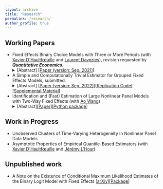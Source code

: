 ```yaml
---
layout: archive
title: "Research"
permalink: /research/
author_profile: true
---
```



## Working Papers

<ul>
 <li>Fixed Effects Binary Choice Models with Three or More Periods (with <a href="https://faculty.crest.fr/xdhaultfoeuille/">Xavier D'Haultfœuille</a> and <a href="http://www.crest.fr/ses.php?user=2986)">Laurent Davezies</a>),  revision requested by <em><b>Quantitative Economics</b></em>.
<details><summary>[Abstract] [<a href="https://arxiv.org/abs/2009.08108">Paper (version: Sep. 2021)</a>]</summary>
<p>
<em>We consider fixed effects binary choice models with a fixed number of periods $T$ and without a large support condition on the regressors. If the time-varying unobserved terms are i.i.d. with known distribution $F$, Chamberlain (2010) shows that the common slope parameter is point identified if and only if $F$ is logistic. However, he only considers in his proof $T=2$. We show that actually, the result does not generalize to $T\geq 3$: the common slope parameter can be identified when $F$ belongs to a family including the logit distribution. Identification is based on a conditional moment restriction. Under restrictions on the covariates, these moment conditions lead to point identification of relative effects. Finally, if $T=3$ and mild conditions hold, GMM estimators based on these conditional moment restrictions reach the semiparametric efficiency bound.
 </em>
</p>
</details>
 </li>
 <li>A Simple and Computationally Trivial Estimator for Grouped Fixed Effects Models, submitted.
<details><summary>[Abstract] [<a href="https://github.com/martinmugnier/martinmugnier.github.io/blob/239ffc3b96cb71226731c376880ddd20cca33e44/files/a_simple_and_computationally_trivial_estimator_for_grouped_fixed_effects_models.pdf">Paper (version: Sep. 2022)</a>][<a href="https://github.com/martinmugnier/PWD-Estimators">Replication Code</a>][<a href="https://github.com/martinmugnier/martinmugnier.github.io/blob/deb3e2135c00d71e5c3ea11dc2ac16e9347ed8a2/files/a_simple_and_computationally_trivial_estimator_for_grouped_fixed_effects_models_SUPP_MAT.pdf">Supplemental Material</a>]</summary>
<p>
<em>This paper provides a new fixed effects estimator for linear panel data models with clustered time patterns of unobserved heterogeneity. The method combines smooth and convex nuclear norm regularization with a pairwise differencing argument that takes at most $O(N^3)$ elementary operations to agglomeratively cluster cross-sectional units. Asymptotic guarantees are established in a framework where $T$ can grow at any power of $N$, as both $N$ and $T$ diverge to infinity. In contrast to existing approaches, the proposed estimator (i) is computationally straightforward, (ii) does not require a known upper bound on the number of groups, (iii) consistently estimates the number of groups, (iv) correctly classifies units into groups with probability tending to one uniformly across units, (v) is asymptotically equivalent to the infeasible least squares estimator that controls for the true group indicators, (vi) is asymptotically normal at parametric rates, (vii) and is free of the incidental parameters problem.
 </em>
</p>
</details>
 </li>
 <li>Identification and (Fast) Estimation of Large Nonlinear Panel Models with Two-Way Fixed Effects (with <a href="https://sites.google.com/view/aowang-economics/home">Ao Wang</a>)
 <details><summary>[Abstract][<a href="https://papers.ssrn.com/sol3/papers.cfm?abstract_id=4186349">Paper</a>][<a href="https://github.com/martinmugnier/nlmfe">Python package</a>]</summary>
  <p>
   <em>We study a nonlinear two-way fixed effects panel model that allows for unobserved individual heterogeneity in slopes (interacting with covariates) and (unknown) flexibly specified link function. The former is particularly relevant when the researcher is interested in the distributional causal effects of covariates, and the latter mitigates potential misspecification errors due to imposing a known link function. We show that the fixed effects parameters and the (nonparametrically specified) link function can be identified when both individual and time dimensions are large. We propose a novel iterative Gauss-Seidel estimation procedure that overcomes the practical challenge of dimensionality in the number of fixed effects when the dataset is large. We revisit two empirical studies in trade (Helpman et al., 2008) and innovation (Aghion et al., 2013), and find non-negligible unobserved dispersion in trade elasticity (across countries) and the effect of institutional ownership on innovation (across firms). These exercises emphasize the usefulness of our method in capturing flexible (and unobserved) heterogeneity in the causal relationship of interest that may have important implications for the subsequent policy analysis.
   </em>
  </p>
  </details>
  </li>
 </ul>



## Work in Progress

<ul>
 <li> Unobserved Clusters of Time-Varying Heterogeneity in Nonlinear Panel Data Models </li>
 <li> Asymptotic  Properties  of  Empirical  Quantile-Based Estimators (with <a href="https://faculty.crest.fr/xdhaultfoeuille/">Xavier D'Haultfœuille</a> and <a href="https://sites.google.com/site/jeremylhour/">Jérémy L'Hour</a>)</li>
</ul>

## Unpublished work

<ul>
  <li> A Note on the Existence of Conditional Maximum Likelihood Estimates of the Binary Logit Model with Fixed Effects [<a href="https://arxiv.org/abs/2009.09998">arXiv</a>][<a href="https://github.com/martinmugnier/BinLogitCMLE">Package</a>]  </li>
 </ul>
 
